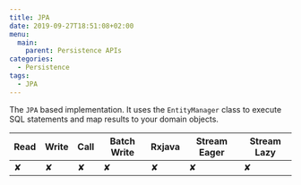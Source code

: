 ```yaml
---
title: JPA
date: 2019-09-27T18:51:08+02:00
menu:
  main:
    parent: Persistence APIs
categories:
  - Persistence
tags:
  - JPA
---
```


The `JPA` based implementation. It uses the `EntityManager` class to execute SQL statements and map results to your domain objects.

| Read | Write | Call | Batch Write | Rxjava | Stream Eager | Stream Lazy |
|------|-------|------|-------------|--------|--------------|-------------|
| ✘    | ✘     | ✘    | ✘           | ✘      | ✘            | ✘           |
